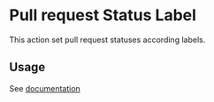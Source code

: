 # Pull request Status Label

This action set pull request statuses according labels.

## Usage

See [documentation](https://github.com/cchantep/probot-pr-status-label#usage)
